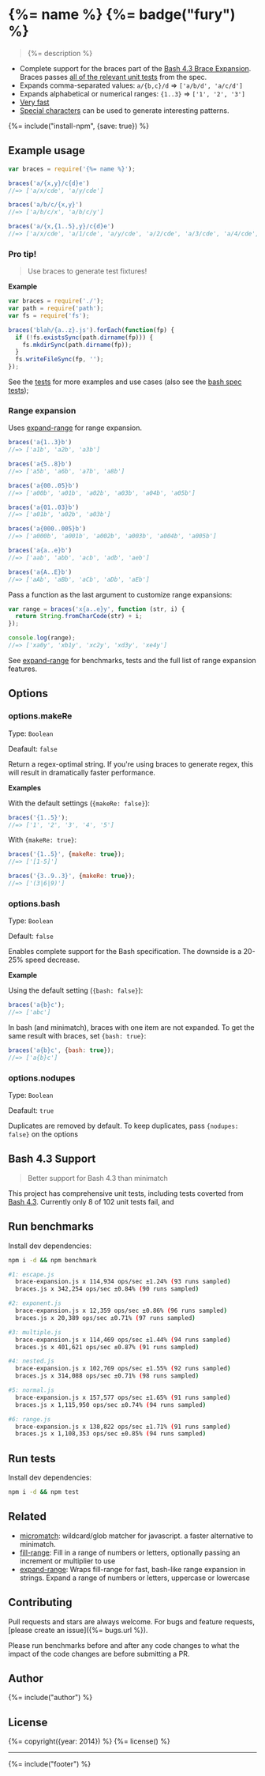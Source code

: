 # {%= name %} {%= badge("fury") %}

> {%= description %}

 - Complete support for the braces part of the [Bash 4.3 Brace Expansion][bash]. Braces passes [all of the relevant unit tests](#bash-4-3-support) from the spec.
 - Expands comma-separated values: `a/{b,c}/d` => `['a/b/d', 'a/c/d']`
 - Expands alphabetical or numerical ranges: `{1..3}` => `['1', '2', '3']`
 - [Very fast](#benchmarks)
 - [Special characters](./patterns.md) can be used to generate interesting patterns.


{%= include("install-npm", {save: true}) %}

## Example usage

```js
var braces = require('{%= name %}');

braces('a/{x,y}/c{d}e')
//=> ['a/x/cde', 'a/y/cde']

braces('a/b/c/{x,y}')
//=> ['a/b/c/x', 'a/b/c/y']

braces('a/{x,{1..5},y}/c{d}e')
//=> ['a/x/cde', 'a/1/cde', 'a/y/cde', 'a/2/cde', 'a/3/cde', 'a/4/cde', 'a/5/cde']
```

### Pro tip!

> Use braces to generate test fixtures!

**Example**

```js
var braces = require('./');
var path = require('path');
var fs = require('fs');

braces('blah/{a..z}.js').forEach(function(fp) {
  if (!fs.existsSync(path.dirname(fp))) {
    fs.mkdirSync(path.dirname(fp));
  }
  fs.writeFileSync(fp, '');
});
```

See the [tests](./test/test.js) for more examples and use cases (also see the [bash spec tests](./test/bash-mm-adjusted.js));


### Range expansion

Uses [expand-range](https://github.com/jonschlinkert/expand-range) for range expansion.

```js
braces('a{1..3}b')
//=> ['a1b', 'a2b', 'a3b']

braces('a{5..8}b')
//=> ['a5b', 'a6b', 'a7b', 'a8b']

braces('a{00..05}b')
//=> ['a00b', 'a01b', 'a02b', 'a03b', 'a04b', 'a05b']

braces('a{01..03}b')
//=> ['a01b', 'a02b', 'a03b']

braces('a{000..005}b')
//=> ['a000b', 'a001b', 'a002b', 'a003b', 'a004b', 'a005b']

braces('a{a..e}b')
//=> ['aab', 'abb', 'acb', 'adb', 'aeb']

braces('a{A..E}b')
//=> ['aAb', 'aBb', 'aCb', 'aDb', 'aEb']
```

Pass a function as the last argument to customize range expansions:

```js
var range = braces('x{a..e}y', function (str, i) {
  return String.fromCharCode(str) + i;
});

console.log(range);
//=> ['xa0y', 'xb1y', 'xc2y', 'xd3y', 'xe4y']
```

See [expand-range] for benchmarks, tests and the full list of range expansion features.

## Options

### options.makeRe

Type: `Boolean`

Deafault: `false`

Return a regex-optimal string. If you're using braces to generate regex, this will result in dramatically faster performance.

**Examples**

With the default settings (`{makeRe: false}`):

```js
braces('{1..5}');
//=> ['1', '2', '3', '4', '5']
```

With `{makeRe: true}`:

```js
braces('{1..5}', {makeRe: true});
//=> ['[1-5]']

braces('{3..9..3}', {makeRe: true});
//=> ['(3|6|9)']
```

### options.bash

Type: `Boolean`

Default: `false`

Enables complete support for the Bash specification. The downside is a 20-25% speed decrease. 

**Example**

Using the default setting (`{bash: false}`):

```js
braces('a{b}c');
//=> ['abc']
```

In bash (and minimatch), braces with one item are not expanded. To get the same result with braces, set `{bash: true}`:

```js
braces('a{b}c', {bash: true});
//=> ['a{b}c']
```

### options.nodupes

Type: `Boolean`

Deafault: `true`

Duplicates are removed by default. To keep duplicates, pass `{nodupes: false}` on the options



## Bash 4.3 Support

> Better support for Bash 4.3 than minimatch

This project has comprehensive unit tests, including tests coverted from [Bash 4.3][bash]. Currently only 8 of 102 unit tests fail, and  


## Run benchmarks

Install dev dependencies:

```bash
npm i -d && npm benchmark
```


```bash
#1: escape.js
  brace-expansion.js x 114,934 ops/sec ±1.24% (93 runs sampled)
  braces.js x 342,254 ops/sec ±0.84% (90 runs sampled)

#2: exponent.js
  brace-expansion.js x 12,359 ops/sec ±0.86% (96 runs sampled)
  braces.js x 20,389 ops/sec ±0.71% (97 runs sampled)

#3: multiple.js
  brace-expansion.js x 114,469 ops/sec ±1.44% (94 runs sampled)
  braces.js x 401,621 ops/sec ±0.87% (91 runs sampled)

#4: nested.js
  brace-expansion.js x 102,769 ops/sec ±1.55% (92 runs sampled)
  braces.js x 314,088 ops/sec ±0.71% (98 runs sampled)

#5: normal.js
  brace-expansion.js x 157,577 ops/sec ±1.65% (91 runs sampled)
  braces.js x 1,115,950 ops/sec ±0.74% (94 runs sampled)

#6: range.js
  brace-expansion.js x 138,822 ops/sec ±1.71% (91 runs sampled)
  braces.js x 1,108,353 ops/sec ±0.85% (94 runs sampled)
```


## Run tests

Install dev dependencies:

```bash
npm i -d && npm test
```

## Related

- [micromatch]: wildcard/glob matcher for javascript. a faster alternative to minimatch.
- [fill-range]: Fill in a range of numbers or letters, optionally passing an increment or multiplier to use
- [expand-range]: Wraps fill-range for fast, bash-like range expansion in strings. Expand a range of numbers or letters, uppercase or lowercase

## Contributing
Pull requests and stars are always welcome. For bugs and feature requests, [please create an issue]({%= bugs.url %}).

Please run benchmarks before and after any code changes to what the impact of the code changes are before submitting a PR. 

## Author
{%= include("author") %}

## License
{%= copyright({year: 2014}) %}
{%= license() %}

***

{%= include("footer") %}

[bash]: www.gnu.org/software/bash/
[braces]: https://github.com/jonschlinkert/braces
[expand-range]: https://github.com/jonschlinkert/expand-range
[fill-range]: https://github.com/jonschlinkert/fill-range
[micromatch]: https://github.com/jonschlinkert/micromatch
[minimatch]: https://github.com/isaacs/minimatch
<!-- deps:mocha -->

